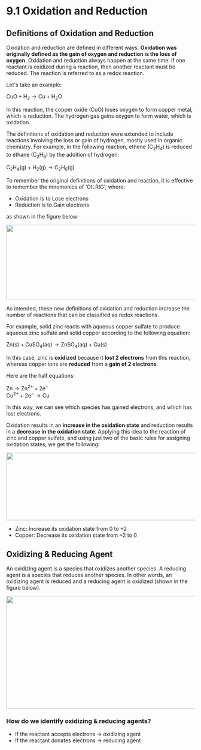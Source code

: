 # 9.1 Oxidation and Reduction

## Definitions of Oxidation and Reduction

Oxidation and reduction are defined in different ways. **Oxidation was originally defined as the gain of oxygen and reduction is the loss of oxygen**. Oxidation and reduction always happen at the same time: if one reactant is oxidized during a reaction, then another reactant must be reduced. The reaction is referred to as a redox reaction.

Let's take an example:

$\text{CuO} + \text{H}_2 → \text{Cu} + \text{H}_2\text{O}$

In this reaction, the copper oxide ($\text{CuO}$) loses oxygen to form copper metal, which is reduction. The hydrogen gas gains oxygen to form water, which is oxidation. 

The definitions of oxidation and reduction were extended to include reactions involving the loss or gain of hydrogen, mostly used in organic chemistry. For example, in the following reaction, ethene ($\text{C}_2\text{H}_4$) is reduced to ethane ($\text{C}_2\text{H}_6$) by the addition of hydrogen:

$\text{C}_2\text{H}_4 (\text{g}) + \text{H}_2 (\text{g}) → \text{C}_2\text{H}_6 (\text{g})$

To remember the original definitions of oxidation and reaction, it is effective to remember the mnemonics of 'OILRIG', where:

- Oxidation Is to Lose electrons
- Reduction Is to Gain electrons

as shown in the figure below:

<img src = "https://kognity-prod.imgix.net/media/edusys_2/content_uploads/9.1.1.4.63a73d80d2636f91c648.png?w=1200&auto=compress" width = "600" height = "200">

As intended, these new definitions of oxidation and reduction increase the number of reactions that can be classified as redox reactions.

For example, solid zinc reacts with aqueous copper sulfate to produce aqueous zinc sulfate and solid copper according to the following equation:

$\text{Zn} (\text{s}) + \text{CuSO}_4 (\text{aq}) → \text{ZnSO}_4 (\text{aq}) + \text{Cu} (\text{s})$

In this case, zinc is **oxidized** because it **lost 2 electrons** from this reaction, whereas copper ions are **reduced** from a **gain of 2 electrons**.

Here are the half equations:

$\text{Zn} → \text{Zn}^{2+} + 2\text{e}^-$\
$\text{Cu}^{2+} + 2\text{e}^- → \text{Cu}$

In this way, we can see which species has gained electrons, and which has lost electrons. 

Oxidation results in an **increase in the oxidation state** and reduction results in a **decrease in the oxidation state**. Applying this idea to the reaction of zinc and copper sulfate, and using just two of the basic rules for assigning oxidation states, we get the following:

<img src="https://kognity-prod.imgix.net/media/edusys_2/content_uploads/9.1.1.5.427b55c244f9455c950d.png?w=1200&auto=compress" width = "600" height = "180">

- Zinc: Increase its oxidation state from $0$ to $+2$
- Copper: Decrease its oxidation state from $+2$ to $0$

## Oxidizing & Reducing Agent

An oxidizing agent is a species that oxidizes another species. A reducing agent is a species that reduces another species. In other words, an oxidizing agent is reduced and a reducing agent is oxidized (shown in the figure below).

<img src="https://kognity-prod.imgix.net/media/edusys_2/content_uploads/9.1.1.5.d2f8349e9f9946b611a6.png?w=1200&auto=compress" width="600" height="300">

### How do we identify oxidizing & reducing agents?

- If the reactant accepts electrons → oxidizing agent
- If the reactant donates electrons → reducing agent
